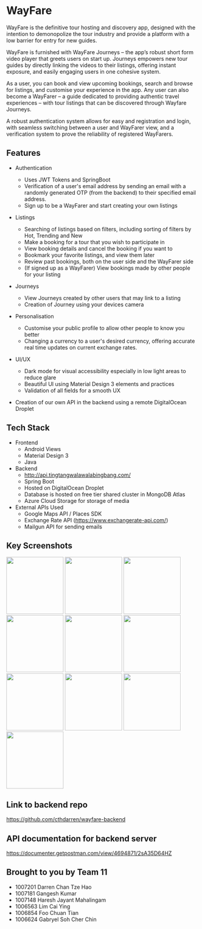 # WayFare



WayFare is the definitive tour hosting and discovery app, designed with the intention to demonopolize the tour industry and provide a platform with a low barrier for entry for new guides. 

WayFare is furnished with WayFare Journeys – the app’s robust short form video player that greets users on start up. Journeys empowers new tour guides by directly linking the videos to their listings, offering instant exposure, and easily engaging users in one cohesive system. 

As a user, you can book and view upcoming bookings, search and browse for listings, and customise your experience in the app. Any user can also become a WayFarer – a guide dedicated to providing authentic travel experiences – with tour listings that can be discovered through Wayfare Journeys.  

A robust authentication system allows for easy and registration and login, with seamless switching between a user and WayFarer view, and a verification system to prove the reliability of registered WayFarers.

## Features
- Authentication
   - Uses JWT Tokens and SpringBoot
   - Verification of a user's email address by sending an email with a randomly generated OTP (from the backend)  to their specified email address.
   - Sign up to be a WayFarer and start creating your own listings
- Listings
   - Searching of listings based on filters, including sorting of filters by Hot, Trending and New
   - Make a booking for a tour that you wish to participate in
   - View booking details and cancel the booking if you want to
   - Bookmark your favorite listings, and view them later
   - Review past bookings, both on the user side and the WayFarer side
   - (If signed up as a WayFarer) View bookings made by other people for your listing
- Journeys
   - View Journeys created by other users that may link to a listing
   - Creation of Journey using your devices camera

- Personalisation
   - Customise your public profile to allow other people to know you better
   - Changing a currency to a user's desired currency, offering accurate real time updates on current exchange rates.
- UI/UX
   - Dark mode for visual accessibility especially in low light areas to reduce glare
   -  Beautiful UI using Material Design 3 elements and practices
   -  Validation of all fields for a smooth UX
- Creation of our own API in the backend using a remote DigitalOcean Droplet


## Tech Stack
- Frontend
   - Android Views
   - Material Design 3
   - Java
- Backend
   - http://api.tingtangwalawalabingbang.com/
   - Spring Boot
   - Hosted on DigitalOcean Droplet
   - Database is hosted on free tier shared cluster in MongoDB Atlas
   - Azure Cloud Storage for storage of media
- External APIs Used
   - Google Maps API / Places SDK
   - Exchange Rate API  (https://www.exchangerate-api.com/)
   - Mailgun API for sending emails
   
## Key Screenshots
<img src = "https://github.com/cthdarren/WayFare/assets/41722713/260bb7d7-55f9-4a6e-bd91-126e00f42adf" width = 150/>
<img src = "https://github.com/cthdarren/WayFare/assets/41722713/58aed12c-d6d1-4658-8a13-402b8dc8a60e" width = 150/>
<img src = "https://github.com/cthdarren/WayFare/assets/41722713/244ff86a-e571-436b-ad5b-3b5d096c5139" width = 150/>
<img src = "https://github.com/cthdarren/WayFare/assets/41722713/2414becd-a23e-41cf-8be9-4ac2e7286126" width = 150/>
<img src = "https://github.com/cthdarren/WayFare/assets/41722713/1b8926b6-b0dd-43a8-b8d3-5cfdc826658d" width = 150/>
<img src = "https://github.com/cthdarren/WayFare/assets/41722713/a0aac774-e7d5-4d22-9cd3-d8233e2e0842" width = 150/>
<img src = "https://github.com/cthdarren/WayFare/assets/41722713/fb3b9e95-25d2-412a-b02a-ff44a5c2d3f2" width = 150/>
<img src = "https://github.com/cthdarren/WayFare/assets/41722713/d83a7559-be17-4027-80aa-eb85a8283f4b" width = 150/>
<img src = "https://github.com/cthdarren/WayFare/assets/41722713/1bc28150-f094-4813-a1f3-ba3e4dd983ff" width = 150/>
<img src = "https://github.com/cthdarren/WayFare/assets/41722713/4a203ca4-5a14-4363-9c71-b97a8580208d" width = 150/>



## Link to backend repo
https://github.com/cthdarren/wayfare-backend

## API documentation for backend server
<https://documenter.getpostman.com/view/4694871/2sA35D64HZ>

## Brought to you by Team 11
- 1007201 Darren Chan Tze Hao
- 1007181 Gangesh Kumar
- 1007148 Haresh Jayant Mahalingam
- 1006563 Lim Cai Ying
- 1006854 Foo Chuan Tian
- 1006624 Gabryel Soh Cher Chin


